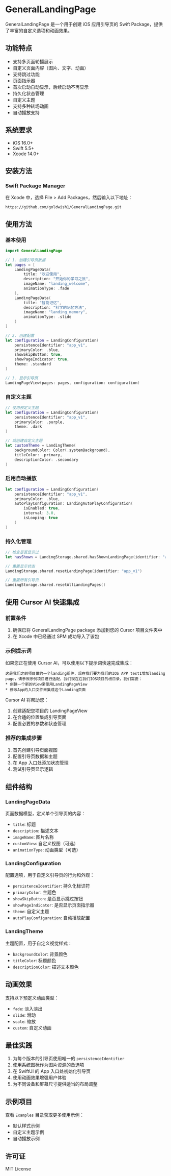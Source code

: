 # GeneralLandingPage

GeneralLandingPage 是一个用于创建 iOS 应用引导页的 Swift Package，提供了丰富的自定义选项和动画效果。

## 功能特点

- 支持多页面轮播展示
- 自定义页面内容（图片、文字、动画）
- 支持跳过功能
- 页面指示器
- 首次启动自动显示，后续启动不再显示
- 持久化状态管理
- 自定义主题
- 支持多种转场动画
- 自动播放支持

## 系统要求

- iOS 16.0+
- Swift 5.5+
- Xcode 14.0+

## 安装方法

### Swift Package Manager

在 Xcode 中，选择 File > Add Packages，然后输入以下地址：

```
https://github.com/goldwish1/GeneralLandingPage.git
```

## 使用方法

### 基本使用

```swift
import GeneralLandingPage

// 1. 创建引导页数据
let pages = [
    LandingPageData(
        title: "欢迎使用",
        description: "开始你的学习之旅",
        imageName: "landing_welcome",
        animationType: .fade
    ),
    LandingPageData(
        title: "智能记忆",
        description: "科学的记忆方法",
        imageName: "landing_memory",
        animationType: .slide
    )
]

// 2. 创建配置
let configuration = LandingConfiguration(
    persistenceIdentifier: "app_v1",
    primaryColor: .blue,
    showSkipButton: true,
    showPageIndicator: true,
    theme: .standard
)

// 3. 显示引导页
LandingPageView(pages: pages, configuration: configuration)
```

### 自定义主题

```swift
// 使用预定义主题
let configuration = LandingConfiguration(
    persistenceIdentifier: "app_v1",
    primaryColor: .purple,
    theme: .dark
)

// 或创建自定义主题
let customTheme = LandingTheme(
    backgroundColor: Color(.systemBackground),
    titleColor: .primary,
    descriptionColor: .secondary
)
```

### 启用自动播放

```swift
let configuration = LandingConfiguration(
    persistenceIdentifier: "app_v1",
    primaryColor: .blue,
    autoPlayConfiguration: LandingAutoPlayConfiguration(
        isEnabled: true,
        interval: 3.0,
        isLooping: true
    )
)
```

### 持久化管理

```swift
// 检查是否显示过
let hasShown = LandingStorage.shared.hasShownLandingPage(identifier: "app_v1")

// 重置显示状态
LandingStorage.shared.resetLandingPage(identifier: "app_v1")

// 重置所有引导页
LandingStorage.shared.resetAllLandingPages()
```

## 使用 Cursor AI 快速集成

### 前置条件
1. 确保已将 GeneralLandingPage package 添加到您的 Cursor 项目文件夹中
2. 在 Xcode 中已经通过 SPM 成功导入了该包

### 示例提示词
如果您正在使用 Cursor AI，可以使用以下提示词快速完成集成：

```
这是我们之前项目做的一个landing组件，现在我们要为我们的IOS APP test1增加landing page，请参照示例项目进行适配，我们现在在我们IOS项目的根目录，我们需要：
* 创建一个新的View来使用LandingPageView
* 修改App的入口文件来集成这个Landing页面
```

Cursor AI 将帮助您：
1. 创建适配您项目的 LandingPageView
2. 在合适的位置集成引导页面
3. 配置必要的参数和状态管理

### 推荐的集成步骤
1. 首先创建引导页面视图
2. 配置引导页数据和主题
3. 在 App 入口处添加状态管理
4. 测试引导页显示逻辑

## 组件结构

### LandingPageData

页面数据模型，定义单个引导页的内容：
- `title`: 标题
- `description`: 描述文本
- `imageName`: 图片名称
- `customView`: 自定义视图（可选）
- `animationType`: 动画类型（可选）

### LandingConfiguration

配置选项，用于自定义引导页的行为和外观：
- `persistenceIdentifier`: 持久化标识符
- `primaryColor`: 主题色
- `showSkipButton`: 是否显示跳过按钮
- `showPageIndicator`: 是否显示页面指示器
- `theme`: 自定义主题
- `autoPlayConfiguration`: 自动播放配置

### LandingTheme

主题配置，用于自定义视觉样式：
- `backgroundColor`: 背景颜色
- `titleColor`: 标题颜色
- `descriptionColor`: 描述文本颜色

## 动画效果

支持以下预定义动画类型：
- `fade`: 淡入淡出
- `slide`: 滑动
- `scale`: 缩放
- `custom`: 自定义动画

## 最佳实践

1. 为每个版本的引导页使用唯一的 `persistenceIdentifier`
2. 使用系统图标作为图片资源的备选项
3. 在 SwiftUI 的 App 入口处初始化引导页
4. 使用动画效果增强用户体验
5. 为不同设备和屏幕尺寸提供适当的布局调整

## 示例项目

查看 `Examples` 目录获取更多使用示例：
- 默认样式示例
- 自定义主题示例
- 自动播放示例

## 许可证

MIT License 